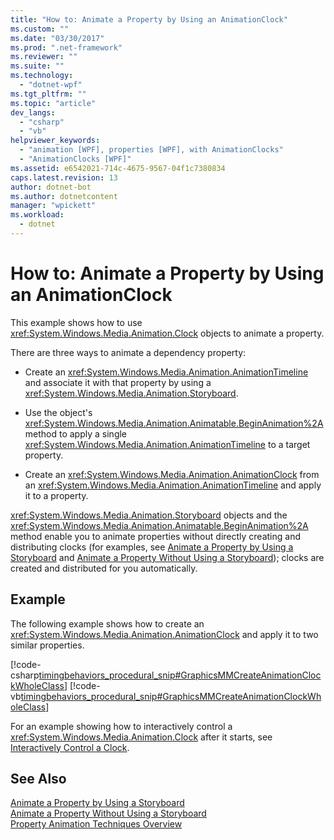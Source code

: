 ```yaml
---
title: "How to: Animate a Property by Using an AnimationClock"
ms.custom: ""
ms.date: "03/30/2017"
ms.prod: ".net-framework"
ms.reviewer: ""
ms.suite: ""
ms.technology: 
  - "dotnet-wpf"
ms.tgt_pltfrm: ""
ms.topic: "article"
dev_langs: 
  - "csharp"
  - "vb"
helpviewer_keywords: 
  - "animation [WPF], properties [WPF], with AnimationClocks"
  - "AnimationClocks [WPF]"
ms.assetid: e6542021-714c-4675-9567-04f1c7380834
caps.latest.revision: 13
author: dotnet-bot
ms.author: dotnetcontent
manager: "wpickett"
ms.workload: 
  - dotnet
---
```

# How to: Animate a Property by Using an AnimationClock
This example shows how to use <xref:System.Windows.Media.Animation.Clock> objects to animate a property.  
  
 There are three ways to animate a dependency property:  
  
-   Create an <xref:System.Windows.Media.Animation.AnimationTimeline> and associate it with that property by using a <xref:System.Windows.Media.Animation.Storyboard>.  
  
-   Use the object's <xref:System.Windows.Media.Animation.Animatable.BeginAnimation%2A> method to apply a single <xref:System.Windows.Media.Animation.AnimationTimeline> to a target property.  
  
-   Create an <xref:System.Windows.Media.Animation.AnimationClock> from an <xref:System.Windows.Media.Animation.AnimationTimeline> and apply it to a property.  
  
 <xref:System.Windows.Media.Animation.Storyboard> objects and the <xref:System.Windows.Media.Animation.Animatable.BeginAnimation%2A> method enable you to animate properties without directly creating and distributing clocks (for examples, see [Animate a Property by Using a Storyboard](../../../../docs/framework/wpf/graphics-multimedia/how-to-animate-a-property-by-using-a-storyboard.md) and [Animate a Property Without Using a Storyboard](../../../../docs/framework/wpf/graphics-multimedia/how-to-animate-a-property-without-using-a-storyboard.md)); clocks are created and distributed for you automatically.  
  
## Example  
 The following example shows how to create an <xref:System.Windows.Media.Animation.AnimationClock> and apply it to two similar properties.  
  
 [!code-csharp[timingbehaviors_procedural_snip#GraphicsMMCreateAnimationClockWholeClass](../../../../samples/snippets/csharp/VS_Snippets_Wpf/timingbehaviors_procedural_snip/CSharp/AnimationClockExample.cs#graphicsmmcreateanimationclockwholeclass)]
 [!code-vb[timingbehaviors_procedural_snip#GraphicsMMCreateAnimationClockWholeClass](../../../../samples/snippets/visualbasic/VS_Snippets_Wpf/timingbehaviors_procedural_snip/visualbasic/animationclockexample.vb#graphicsmmcreateanimationclockwholeclass)]  
  
 For an example showing how to interactively control a <xref:System.Windows.Media.Animation.Clock> after it starts, see [Interactively Control a Clock](../../../../docs/framework/wpf/graphics-multimedia/how-to-interactively-control-a-clock.md).  
  
## See Also  
 [Animate a Property by Using a Storyboard](../../../../docs/framework/wpf/graphics-multimedia/how-to-animate-a-property-by-using-a-storyboard.md)  
 [Animate a Property Without Using a Storyboard](../../../../docs/framework/wpf/graphics-multimedia/how-to-animate-a-property-without-using-a-storyboard.md)  
 [Property Animation Techniques Overview](../../../../docs/framework/wpf/graphics-multimedia/property-animation-techniques-overview.md)
